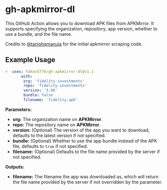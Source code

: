 # gh-apkmirror-dl
This GitHub Action allows you to download APK files from APKMirror.
It supports specifying the organization, repository, app version, whether to use a bundle, and the file name.

Credits to [@tanishqmanuja](https://github.com/tanishqmanuja) for the initial apkmirror scraping code.


## Example Usage
```yml
-  uses: Yakov5776/gh-apkmirror-dl@v1.1
       with:
        org: 'fidelity-investments'
        repo: 'fidelity-investments'
        version: '3.96'
        bundle: false
        filename: 'fidelity.apk'
```

**Parameters:**

- **org:** The organization name on **APKMirror**.
- **repo:** The repository name on **APKMirror**.
- **version:** (Optional) The version of the app you want to download, defaults to the latest version if not specified.
- **bundle:** (Optional) Whether to use the app bundle instead of the APK file, defaults to `true` if not specified.
- **filename:** (Optional) Defaults to the file name provided by the server if not specified.

**Outputs:**

- **filename:** The filename the app was downloaded as, which will return the file name provided by the server if not overridden by the parameter.